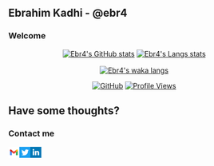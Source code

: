 ## Ebrahim Kadhi - @ebr4
### Welcome 
<center>
  <p align="center">
  <a href="https://github.com/Ebr4/github-readme-stats">
  <img alt="Ebr4's GitHub stats" align="center" src="https://github-readme-stats-ten-drab-34.vercel.app/api?username=ebr4&show_icons=true&theme=transparent" /></a>
<a href="https://github.com/Ebr4/github-readme-stats">
  <img alt="Ebr4's Langs stats"align="center" src="https://github-readme-stats-ten-drab-34.vercel.app/api/top-langs/?username=ebr4&show_icons=true&theme=transparent&langs_count=10&layout=compact&hide_progress=true" />
</a>
  </p>
</center>

<center>
  <p align="center">
<a href="https://github.com/Ebr4/github-readme-stats">
  <img alt="Ebr4's waka langs"align="center" src="https://github-readme-stats-ten-drab-34.vercel.app/api/wakatime?username=ebr4&theme=transparent" />
</a>
  </p>
</center>


<p align="center">
<a href="https://github.com/ebr4?tab=followers"><img alt="GitHub" src="https://img.shields.io/github/followers/ebr4?label=GitHub&logo=GitHub&style=for-the-badge"></a>
<a href="https://github.com/ebr4"><img alt="Profile Views" src="https://komarev.com/ghpvc/?username=ebr4&style=for-the-badge"></a>
</p>

## Have some thoughts? 
### Contact me 
[<img align="left" width="22" alt="ranger163 on Gmail" src="https://raw.githubusercontent.com/edent/SuperTinyIcons/master/images/svg/gmail.svg">](mailto:ebrahimkadhi@gmail.com)
[<img align="left" width="22" alt="ranger163 on Twitter" src="https://raw.githubusercontent.com/edent/SuperTinyIcons/master/images/svg/twitter.svg">](https://twitter.com/m1h4rbe)
[<img align="left" width="22" alt="ranger163 on LinkedIn" src="https://raw.githubusercontent.com/edent/SuperTinyIcons/master/images/svg/linkedin.svg">](https://linkedin.com/in/ebrahim-kadhi)
<br>
